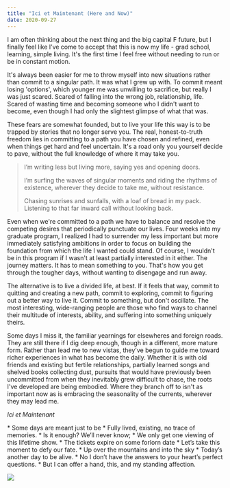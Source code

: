 ```yaml
---
title: "Ici et Maintenant (Here and Now)"
date: 2020-09-27
---
```

  
I am often thinking about the next thing and the big capital F future, but I finally feel like I’ve come to accept that this is now my life - grad school, learning, simple living. It's the first time I feel free without needing to run or be in constant motion. 

It's always been easier for me to throw myself into new situations rather than commit to a singular path. It was what I grew up with. To commit meant losing 'options', which younger me was unwilling to sacrifice, but really I was just scared. Scared of falling into the wrong job, relationship, life. Scared of wasting time and becoming someone who I didn't want to become, even though I had only the slightest glimpse of what that was. 

These fears are somewhat founded, but to live your life this way is to be trapped by stories that no longer serve you. The real, honest-to-truth freedom lies in committing to a path you have chosen and refined, even when things get hard and feel uncertain. It's a road only you yourself decide to pave, without the full knowledge of where it may take you.

> I’m writing less but living more, saying yes and opening doors.
> 
> I’m surfing the waves of singular moments and riding the rhythms of existence, wherever they decide to take me, without resistance. 
> 
> Chasing sunrises and sunfalls, with a loaf of bread in my pack. Listening to that far inward call without looking back.

Even when we're committed to a path we have to balance and resolve the competing desires that periodically punctuate our lives. Four weeks into my graduate program, I realized I had to surrender my less important but more immediately satisfying ambitions in order to focus on building the foundation from which the life I wanted could stand. Of course, I wouldn't be in this program if I wasn't at least partially interested in it either. The journey matters. It has to mean something to you. That's how you get through the tougher days, without wanting to disengage and run away. 

The alternative is to live a divided life, at best. If it feels that way, commit to quitting and creating a new path, commit to exploring, commit to figuring out a better way to live it. Commit to something, but don't oscillate. The most interesting, wide-ranging people are those who find ways to channel their multitude of interests, ability, and suffering into something uniquely theirs.

Some days I miss it, the familiar yearnings for elsewheres and foreign roads. They are still there if I dig deep enough, though in a different, more mature form. Rather than lead me to new vistas, they've begun to guide me toward richer experiences in what has become the daily. Whether it is with old friends and existing but fertile relationships, partially learned songs and shelved books collecting dust, pursuits that would have previously been uncommitted from when they inevitably grew difficult to chase, the roots I've developed are being embodied. Where they branch off to isn't as important now as is embracing the seasonality of the currents, wherever they may lead me.

*Ici et Maintenant*

<div class = "poem">
* Some days are meant just to be
* Fully lived, existing, no trace of memories.
* Is it enough? We’ll never know;
* We only get one viewing of this lifetime show.
* The tickets expire on some forlorn date
* Let’s take this moment to defy our fate.
* Up over the mountains and into the sky
* Today’s another day to be alive.
* No I don’t have the answers to your heart’s perfect questions.
* But I can offer a hand, this, and my standing affection.
</div>

![](/images/gallery/sunrise.JPG)
